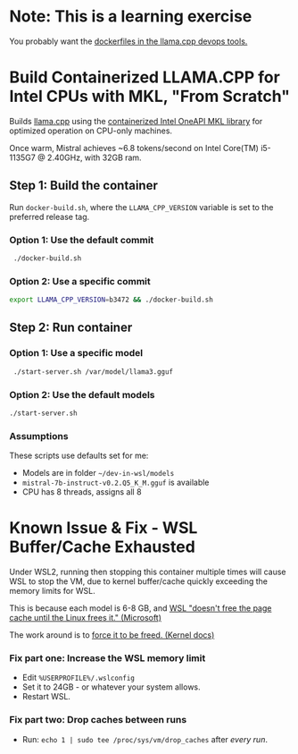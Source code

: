 # Note: This is a learning exercise  

You probably want the [dockerfiles in the llama.cpp devops tools.](https://github.com/ggerganov/llama.cpp/tree/master/.devops)


# Build Containerized LLAMA.CPP for Intel CPUs with MKL, "From Scratch"

Builds [llama.cpp](https://github.com/ggerganov/llama.cpp) using the [containerized Intel OneAPI MKL library](https://www.intel.com/content/www/us/en/developer/articles/technical/how-to-guide-for-docker-wsl-oneapi-workloads.html) for optimized operation on CPU-only machines. 

Once warm, Mistral achieves ~6.8 tokens/second on Intel Core(TM) i5-1135G7 @ 2.40GHz, with 32GB ram.

## Step 1: Build the container

Run `docker-build.sh`, where the `LLAMA_CPP_VERSION` variable is set to the preferred release tag. 

### Option 1: Use the default commit
```bash
 ./docker-build.sh
```

### Option 2: Use a specific commit
```bash
export LLAMA_CPP_VERSION=b3472 && ./docker-build.sh
```


## Step 2: Run container

### Option 1: Use a specific model
```bash
 ./start-server.sh /var/model/llama3.gguf
```

### Option 2: Use the default models
```bash
./start-server.sh
```

### Assumptions

These scripts use defaults set for me:
- Models are in folder `~/dev-in-wsl/models`
- `mistral-7b-instruct-v0.2.Q5_K_M.gguf` is available
- CPU has 8 threads, assigns all 8



# Known Issue & Fix - WSL Buffer/Cache Exhausted
Under WSL2, running then stopping this container multiple times will cause WSL to stop the VM, due to kernel buffer/cache quickly exceeding the memory limits for WSL.

This is because each model is 6-8 GB, and [WSL "doesn't free the page cache until the Linux frees it." (Microsoft)](https://devblogs.microsoft.com/commandline/memory-reclaim-in-the-windows-subsystem-for-linux-2/)

The work around is to [force it to be freed. (Kernel docs)](https://www.kernel.org/doc/Documentation/sysctl/vm.txt#:~:text=%3D%3D-,drop_caches,-Writing%20to%20this)

### Fix part one: Increase the WSL memory limit
- Edit `%USERPROFILE%/.wslconfig`
- Set it to 24GB - or whatever your system allows.
- Restart WSL.

### Fix part two: Drop caches between runs
- Run: `echo 1 | sudo tee /proc/sys/vm/drop_caches` after _every  run_.

